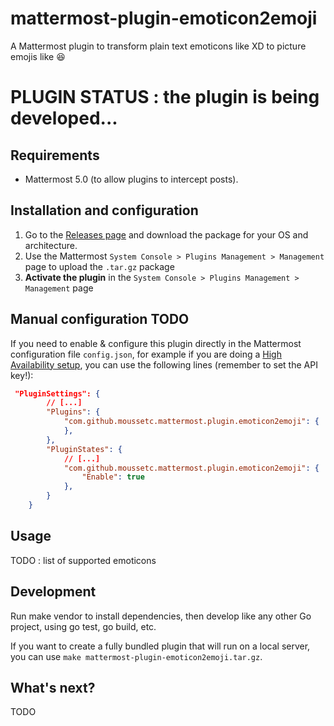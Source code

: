 # mattermost-plugin-emoticon2emoji
A Mattermost plugin to transform plain text emoticons like XD to picture emojis like :laughing:

# PLUGIN STATUS : the plugin is being developed...

## Requirements
- Mattermost 5.0 (to allow plugins to intercept posts).

## Installation and configuration
1. Go to the [Releases page](https://github.com/moussetc/mattermost-plugin-emoticon2emoji/releases) and download the package for your OS and architecture.
2. Use the Mattermost `System Console > Plugins Management > Management` page to upload the `.tar.gz` package
3. **Activate the plugin** in the `System Console > Plugins Management > Management` page

## Manual configuration TODO
If you need to enable & configure this plugin directly in the Mattermost configuration file `config.json`, for example if you are doing a [High Availability setup](https://docs.mattermost.com/deployment/cluster.html), you can use the following lines (remember to set the API key!):
```json
 "PluginSettings": {
        // [...]
        "Plugins": {
            "com.github.moussetc.mattermost.plugin.emoticon2emoji": {
            },
        },
        "PluginStates": {
            // [...]
            "com.github.moussetc.mattermost.plugin.emoticon2emoji": {
                "Enable": true
            },
        }
    }
```

## Usage
TODO : list of supported emoticons

## Development
Run make vendor to install dependencies, then develop like any other Go project, using go test, go build, etc.

If you want to create a fully bundled plugin that will run on a local server, you can use `make mattermost-plugin-emoticon2emoji.tar.gz`.

## What's next?
TODO
